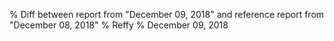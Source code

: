 % Diff between report from "December 09, 2018" and reference report from "December 08, 2018"
% Reffy
% December 09, 2018

